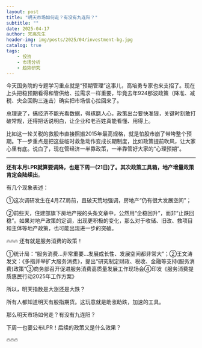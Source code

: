 ```yaml
---
layout: post
title: "明天市场如何走？有没有九连阳？"
subtitle: ""
date: 2025-04-17
author: 梵高先生
header-img: img/posts/2025/04/investment-bg.jpg
catalog: true
tags:
    - 投资
    - 市场分析
    - 趋势研究
---
```


今天国务院的专题学习重点就是“预期管理”这事儿，高培勇专家也来支招了。现在上头把稳预期看得和管供给、拉需求一样重要，毕竟去年924那波政策（降准、减税、央企回购三连击）确实把市场信心拉回来了。

总理说了，搞经济不能光看数据，得琢磨人心，政策出台要快准狠，关键时刻敢打破常规，还得把话说明白，让企业和老百姓真能看懂、用得上。

比如这一轮关税的救股市直接照搬2015年最高规格，就是怕股市崩了带垮整个预期。下一步重点是把这些临时救急动作变成长期制度，比如政策提前吹风，让大家心里有底。说白了，现在管经济一半靠政策，一半靠管好大家的“心理预期”。

****

**还有本月LPR就算要调降，也是下周一(21日)了。其次政策工具箱，地产增量政策肯定会陆续出**。

有几个现象表述：

①这次调研发生在4月ZZ局前，且破天荒地强调，房地产“仍有很大发展空间”；

②前些天，住建部旗下房地产报的头条文章中，公然用“企稳回升”，而非“止跌回稳”。如果对地产政策的定调，出现更积极的变化，那么对于收储、旧改、救项目和主体等地产政策，也可能出现进一步的突破。

🔥🔥🔥
还有就是服务消费的政策！

①统计局：“服务消费...非常重要...发展成长性、发展空间都非常大”；②王文涛发文：《多措并举扩大服务消费》，提出“研究制定财政、税收、金融等支持(服务消费)政策”③商务部召开促进服务消费高质量发展工作现场会④印发《服务消费提质惠民行动2025年工作方案》

所以，明天指数是大涨还是大跌？

所有人都知道明天有股指期货。这玩意就是助涨助跌，加速的工具。

那么明天市场如何走？有没有九连阳？

下周一也要公布LPR！后续的政策又是什么效果？

🔥🔥🔥